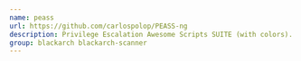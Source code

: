```yaml
---
name: peass
url: https://github.com/carlospolop/PEASS-ng
description: Privilege Escalation Awesome Scripts SUITE (with colors).
group: blackarch blackarch-scanner
---
```

